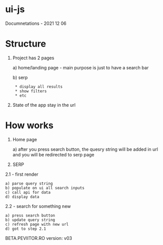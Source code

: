 # ui-js

Documnetations - 2021 12 06

# Structure

1. Project has 2 pages

    a) home/landing page - main purpose is just to have a search bar
    
    b) serp
    
        * display all results
        * show filters
        * etc

2. State of the app stay in the url


# How works

1. Home page

    a) after you press search button, the quesry string will be added in url and you will be redirected to serp page
    
2. SERP

2.1 - first render

    a) parse query string    
    b) populate on ui all search inputs     
    c) call api for data    
    d) display data
    
2.2 - search for something new

    a) press search button
    b) update query string
    c) refresh page with new url
    d) got to step 2.1
    
    
    
BETA.PEVIITOR.RO
version: v03
